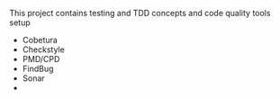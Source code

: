 This project contains testing and TDD concepts and code quality tools setup

* Cobetura
* Checkstyle
* PMD/CPD
* FindBug
* Sonar
* 
